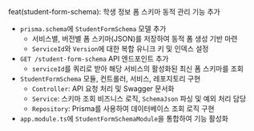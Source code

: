 feat(student-form-schema): 학생 정보 폼 스키마 동적 관리 기능 추가

- `prisma.schema`에 `StudentFormSchema` 모델 추가
  - 서비스별, 버전별 폼 스키마(JSON)를 저장하여 동적 폼 생성 기반 마련
  - `ServiceId`와 `Version`에 대한 복합 유니크 키 및 인덱스 설정
- `GET /student-form-schema` API 엔드포인트 추가
  - `serviceId`를 쿼리로 받아 해당 서비스의 활성화된 최신 폼 스키마를 조회
- `StudentFormSchema` 모듈, 컨트롤러, 서비스, 레포지토리 구현
  - `Controller`: API 요청 처리 및 Swagger 문서화
  - `Service`: 스키마 조회 비즈니스 로직, `SchemaJson` 파싱 및 예외 처리 담당
  - `Repository`: Prisma를 사용하여 데이터베이스 조회 로직 구현
- `app.module.ts`에 `StudentFormSchemaModule`을 통합하여 기능 활성화
